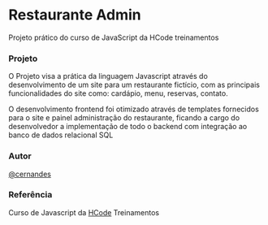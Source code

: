 # Restaurante Admin
Projeto prático do curso de JavaScript da HCode treinamentos

### Projeto

O Projeto visa a prática da linguagem Javascript através do desenvolvimento de um site para um restaurante fictício, com as principais funcionalidades do site como: cardápio, menu, reservas, contato.

O desenvolvimento frontend foi otimizado através de templates fornecidos para o site e painel administração do restaurante, ficando a cargo do desenvolvedor a implementação de todo o backend com integração ao banco de dados relacional SQL

### Autor

[@cernandes](https://github.com/cernandes)

### Referência

Curso de Javascript da [HCode](https://github.com/hcodebr/curso-javascript-projeto-saboroso-clone-final) Treinamentos
